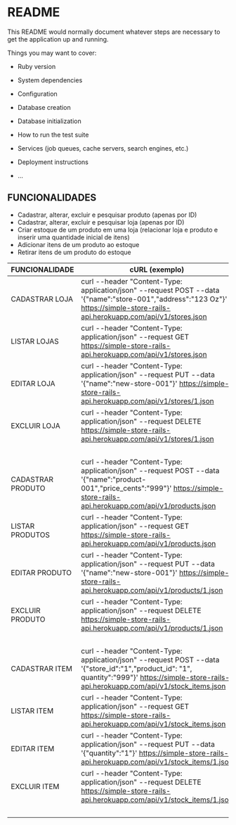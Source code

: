 # README

This README would normally document whatever steps are necessary to get the
application up and running.

Things you may want to cover:

* Ruby version

* System dependencies

* Configuration

* Database creation

* Database initialization

* How to run the test suite

* Services (job queues, cache servers, search engines, etc.)

* Deployment instructions

* ...

## FUNCIONALIDADES
* Cadastrar, alterar, excluir e pesquisar produto (apenas por ID)
* Cadastrar, alterar, excluir e pesquisar loja (apenas por ID)
* Criar estoque de um produto em uma loja (relacionar loja e produto e inserir uma quantidade  inicial de itens)
* Adicionar itens de um produto ao estoque
* Retirar itens de um produto do estoque

|FUNCIONALIDADE|cURL (exemplo) |
|----------------|--------------------------------------------------------------------------------------------------------------------------------------------------------------------------------|
| CADASTRAR LOJA | curl --header "Content-Type: application/json" --request POST --data '{"name":"store-001","address":"123 Oz"}' https://simple-store-rails-api.herokuapp.com/api/v1/stores.json |
| LISTAR LOJAS   | curl --header "Content-Type: application/json" --request GET https://simple-store-rails-api.herokuapp.com/api/v1/stores.json |
| EDITAR LOJA    | curl --header "Content-Type: application/json" --request PUT --data '{"name":"new-store-001"}' https://simple-store-rails-api.herokuapp.com/api/v1/stores/1.json |
| EXCLUIR LOJA   | curl --header "Content-Type: application/json" --request DELETE https://simple-store-rails-api.herokuapp.com/api/v1/stores/1.json |
|<br/>|<br/>|
| CADASTRAR PRODUTO | curl --header "Content-Type: application/json" --request POST --data '{"name":"product-001","price_cents":"999"}' https://simple-store-rails-api.herokuapp.com/api/v1/products.json |
| LISTAR PRODUTOS   | curl --header "Content-Type: application/json" --request GET https://simple-store-rails-api.herokuapp.com/api/v1/products.json |
| EDITAR PRODUTO    | curl --header "Content-Type: application/json" --request PUT --data '{"name":"new-store-001"}' https://simple-store-rails-api.herokuapp.com/api/v1/products/1.json |
| EXCLUIR PRODUTO   | curl --header "Content-Type: application/json" --request DELETE https://simple-store-rails-api.herokuapp.com/api/v1/products/1.json |
|<br/>|<br/>|
| CADASTRAR ITEM | curl --header "Content-Type: application/json" --request POST --data '{"store_id":"1","product_id": "1", quantity":"999"}' https://simple-store-rails-api.herokuapp.com/api/v1/stock_items.json |
| LISTAR ITEM   | curl --header "Content-Type: application/json" --request GET https://simple-store-rails-api.herokuapp.com/api/v1/stock_items.json |
| EDITAR ITEM    | curl --header "Content-Type: application/json" --request PUT --data '{"quantity":"1"}' https://simple-store-rails-api.herokuapp.com/api/v1/stock_items/1.json |
| EXCLUIR ITEM   | curl --header "Content-Type: application/json" --request DELETE https://simple-store-rails-api.herokuapp.com/api/v1/stock_items/1.json |
|<br/>|<br/>|